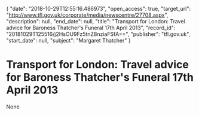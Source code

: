 {
  "date": "2018-10-29T12:55:16.486973", 
  "open_access": true, 
  "target_url": "http://www.tfl.gov.uk/corporate/media/newscentre/27708.aspx", 
  "description": null, 
  "end_date": null, 
  "title": "Transport for London: Travel advice for Baroness Thatcher's Funeral 17th April 2013", 
  "record_id": "20181029T125516/j2HsOU9Fz5tnZ8nziaFSfA==", 
  "publisher": "tfl.gov.uk", 
  "start_date": null, 
  "subject": "Margaret Thatcher"
}

# Transport for London: Travel advice for Baroness Thatcher's Funeral 17th April 2013

None